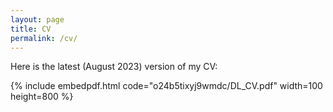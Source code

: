 ```yaml
---
layout: page
title: CV
permalink: /cv/
---
```


Here is the latest (August 2023) version of my CV:
<!-- You can also [download the PDF here](https://www.dropbox.com/scl/fi/kkg4xvs7ro509eh919w4h/DL_CV.pdf?raw=1). -->

{% include embedpdf.html code="o24b5tixyj9wmdc/DL_CV.pdf" width=100 height=800 %}
